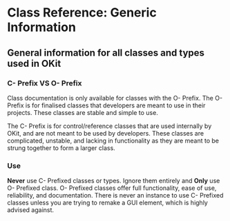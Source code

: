 # Class Reference: Generic Information
## General information for all classes and types used in OKit

### C- Prefix VS O- Prefix
Class documentation is only available for classes with the O- Prefix.
The O- Prefix is for finalised classes that developers are meant to use in their projects. These classes are stable and simple to use.

The C- Prefix is for control/reference classes that are used internally by OKit, and are not meant to be used by developers. These classes are complicated, unstable, and lacking in functionality as they are meant to be strung together to form a larger class.

### Use
**Never** use C- Prefixed classes or types. Ignore them entirely and **Only** use O- Prefixed class.
O- Prefixed classes offer full functionality, ease of use, reliability, and documentation. There is never an instance to use C- Prefixed classes unless you are trying to remake a GUI element, which is highly advised against.


